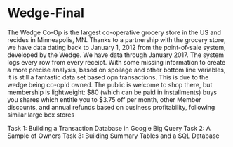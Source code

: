 # Wedge-Final

The Wedge Co-Op is the largest co-operative grocery store in the US and recides in Minneapolis, MN. Thanks to a partnership with the grocery store, we have data dating back to January 1, 2012 from the point-of-sale system, developed by the Wedge. We have data through January 2017. The system logs every row from every receipt. With some missing information to create a more precise analysis, based on spoilage and other bottom line variables, it is still a fantastic data set based opn transactions. This is due to the wedge being co-op'd owned. The public is welcome to shop there, but membership is lightweight: $80 (which can be paid in installments) buys you shares which entitle you to $3.75 off per month, other Member discounts, and annual refunds based on business profitability, following similar large box stores


Task 1: Building a Transaction Database in Google Big Query
Task 2: A Sample of Owners
Task 3: Building Summary Tables and a SQL Database
